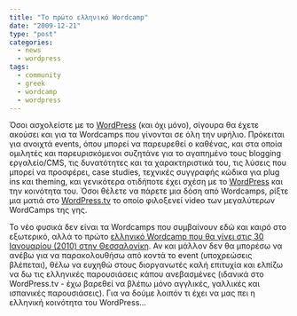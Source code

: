 ```yaml
---
title: "Το πρώτο ελληνικό Wordcamp"
date: "2009-12-21"
type: "post"
categories:
  - news
  - wordpress
tags:
  - community
  - greek
  - wordcamp
  - wordpress
---
```


Όσοι ασχολείστε με το [WordPress](http://wordpress.org/ "Wordpress") (και όχι μόνο), σίγουρα θα έχετε ακούσει και για τα Wordcamps που γίνονται σε όλη την υφήλιο. Πρόκειται για ανοιχτά events, όπου μπορεί να παρευρεθεί ο καθένας, και στα οποία ομιλητές και παρευρισκόμενοι συζητάνε για το αγαπημένο τους blogging εργαλείο/CMS, τις δυνατότητες και τα χαρακτηριστικά του, τις λύσεις που μπορεί να προσφέρει, case studies, τεχνικές συγγραφής κώδικα για plug ins και theming, και γενικότερα οτιδήποτε έχει σχέση με το [WordPress](http://wordpress.org/ "Wordpress") και την κοινότητα του. Όσοι θέλετε να πάρετε μια δόση από Wordcamps, ρίξτε μια ματιά στο [WordPress.tv](http://wordpress.tv/category/wordcamptv/ "Wordpress TV - wordcamps") το οποίο φιλοξενεί video των μεγαλύτερων WordCamps της γης.

Το νέο φυσικά δεν είναι τα Wordcamps που συμβαίνουν εδώ και καιρό στο εξωτερικό, αλλά το πρώτο [ελληνικό Wordcamp που θα γίνει στις 30 Ιανουαρίου (2010) στην Θεσσαλονίκη](http://wordcamp.gr/we-are-live/ "1st greek wordcamp"). Αν και μάλλον δεν θα μπορέσω να ανέβω για να παρακολουθήσω από κοντά το event (υποχρεώσεις βλέπεται), θέλω να ευχηθώ στους διοργανωτές καλή επιτυχία και ελπίζω να δω τις ελληνικές παρουσιάσεις κάπου ανεβασμένες (ιδανικά στο WordPress.tv - έχω βαρεθεί να βλέπω μόνο αγγλικές, γαλλικές και ισπανικές παρουσιάσεις). Για να δούμε λοιπόν τι έχει να μας πει η ελληνική κοινότητα του WordPress...
